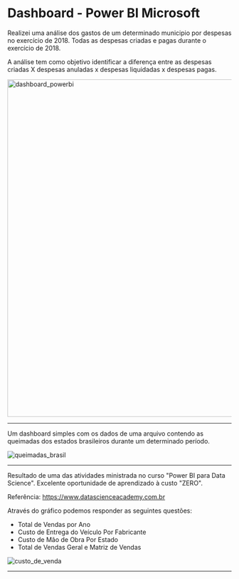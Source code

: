 # Dashboard - Power BI Microsoft

Realizei uma análise dos gastos de um determinado municipio por despesas no exercício de 2018.
Todas as despesas criadas e pagas durante o exercício de 2018. 

A análise tem como objetivo identificar a diferença entre as despesas criadas X despesas anuladas x despesas liquidadas x despesas pagas.

<img width="757" alt="dashboard_powerbi" src="https://user-images.githubusercontent.com/15157510/66619647-16c28c00-ebb4-11e9-992a-56d66daf9208.PNG">


-----------------------------------------------------------------------------------------------------------------------------------

Um dashboard simples com os dados de uma arquivo contendo as queimadas dos estados brasileiros durante um determinado período.

![queimadas_brasil](https://user-images.githubusercontent.com/15157510/68442476-dacd1780-01af-11ea-8ac1-888e0525b433.PNG)


-----------------------------------------------------------------------------------------------------------------------------------

Resultado de uma das atividades ministrada no curso "Power BI para Data Science". Excelente oportunidade de aprendizado à custo "ZERO".

Referência: https://www.datascienceacademy.com.br

Através do gráfico podemos responder as seguintes questões:
* Total de Vendas por Ano
* Custo de Entrega do Veículo Por Fabricante
* Custo de Mão de Obra Por Estado
* Total de Vendas Geral e Matriz de Vendas

![custo_de_venda](https://user-images.githubusercontent.com/15157510/68630464-3821db00-04c6-11ea-9791-80907b0ad2bb.PNG)


-----------------------------------------------------------------------------------------------------------------------------------

